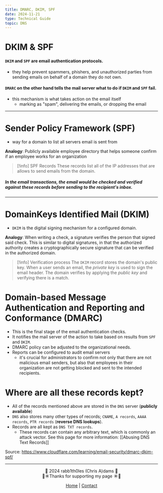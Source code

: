```yaml
---
title: DMARC, DKIM, SPF
date: 2024-11-21
type: Technical Guide
topic: DNS
---
```

# DKIM & SPF

#### `DKIM` and `SPF` are email authentication protocols. 
* they help prevent spammers, phishers, and unauthorized parties from sending emails on behalf of a domain they do not own.

#### `DMARC` on the other hand tells the mail server what to do if `DKIM` and `SPF` fail.
* this mechanism is what takes action on the email itself
	* marking as "spam", delivering the emails, or dropping the email

---
# Sender Policy Framework (SPF)
* way for a domain to list all servers email is sent from

**Analogy**: Publicly available employee directory that helps someone confirm if an employee works for an organization

> [!info] SPF Records
> These records list all of the IP addresses that are allows to send emails from the domain.

##### In the email transactions, the email would be checked and verified against these records before sending to the recipient's inbox.

---
# DomainKeys Identified Mail (DKIM)
* `DKIM` is the digital signing mechanism for a configured domain.

**Analogy**: When writing a check, a signature verifies the person that signed said check. This is similar to digital signatures, in that the authorized authority creates a cryptographically secure signature that can be verified in the authorized domain.


> [!info] Verification process
> The `DKIM` record stores the domain's public key. When a user sends an email, the *private key* is used to sign the email header. The domain verifies by applying the *public key* and verifying there is a match.

# Domain-based Message Authentication and Reporting and Conformance (DMARC)
* This is the final stage of the email authentication checks.
* It notifies the mail server of the action to take based on results from `SPF` and `DKIM`.
* DMARC policy can be adjusted to the organizational needs.
* Reports can be configured to audit email servers
	* it's crucial for administrators to confirm not only that there are not malicious email senders, but also that employees in their organization are not getting blocked and sent to the intended recipients.


# Where are all these records kept?
* All of the records mentioned above are stored in the `DNS` server (**publicly available**)
* `DNS` also stores many other types of records; `CNAME`, `A records`, `AAAA records`, `PTR records` (**reverse DNS lookups**).
* Records are all kept as `DNS TXT records`.
	* These records can contain any arbitrary text, which is commonly an attack vector. See this page for more information: [[Abusing DNS Text Records]]

<div class="neon-line"></div>

Source: https://www.cloudflare.com/learning/email-security/dmarc-dkim-spf/


---
<div style="text-align: center;">
	<div class="gradient-text">👾 2024 rabb1th0les (Chris A)dams 👾</div> 
	🌴☀Thanks for supporting my page ☀🌴
	<nav>
		<ul style="list-style: none; padding: 0;">
			<div style="text-align: center;">
				<li><a href="index.html">Home</a> | <a href="Contact.html">Contact</a></li>
			</div>
		</ul>
	</nav>	
</div>


